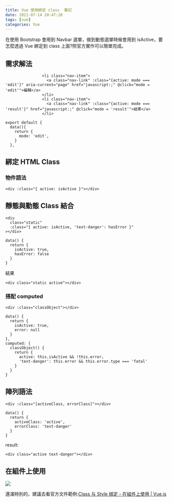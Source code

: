 ```yaml
---
title: Vue 使用綁定 class  筆記
date: 2021-07-14 20:47:20
tags: [vue]
categories: Vue
---
```



在使用 Bootstrap 會用到 Navbar 選單，做到動態選單時候會用到 isActive，要怎麼透過 Vue 綁定到 class 上面?照官方實作可以簡單完成。


<!--more-->

## 需求解法

```htmlembedded=
                <li class="nav-item">
                  <a class="nav-link" :class="{active: mode === 'edit'}" aria-current="page" href="javascript:;" @click="mode = 'edit'">編輯</a>
                </li>
                <li class="nav-item">
                  <a class="nav-link" :class="{active: mode === 'result'}" href="javascript:;" @click="mode = 'result'">結果</a>
                </li>
```

```javascript=
export default {
  data(){
    return {
      mode: 'edit',
    }
  },
```

## 綁定 HTML Class


### 物件語法

```htmlembedded=
<div :class="{ active: isActive }"></div>
```

## 靜態與動態 Class 結合

```htmlembedded=
<div
  class="static"
  :class="{ active: isActive, 'text-danger': hasError }"
></div>

```

```javascript=
data() {
  return {
    isActive: true,
    hasError: false
  }
}

```

結果

```htmlembedded=
<div class="static active"></div>
```

### 搭配 computed

```htmlembedded=
<div :class="classObject"></div>
```


```javascript=
data() {
  return {
    isActive: true,
    error: null
  }
},
computed: {
  classObject() {
    return {
      active: this.isActive && !this.error,
      'text-danger': this.error && this.error.type === 'fatal'
    }
  }
}

```

## 陣列語法

```htmlembedded=
<div :class="[activeClass, errorClass]"></div>

```

```javascript=
data() {
  return {
    activeClass: 'active',
    errorClass: 'text-danger'
  }
}

```

result: 
```javascript=
<div class="active text-danger"></div>
```

## 在組件上使用

![](https://i.imgur.com/3H4h4Pn.png)

還滿特別的，建議去看官方文件範例:[Class 与 Style 绑定 - 在組件上使用 | Vue.js](https://v3.cn.vuejs.org/guide/class-and-style.html#%E5%9C%A8%E7%BB%84%E4%BB%B6%E4%B8%8A%E4%BD%BF%E7%94%A8)